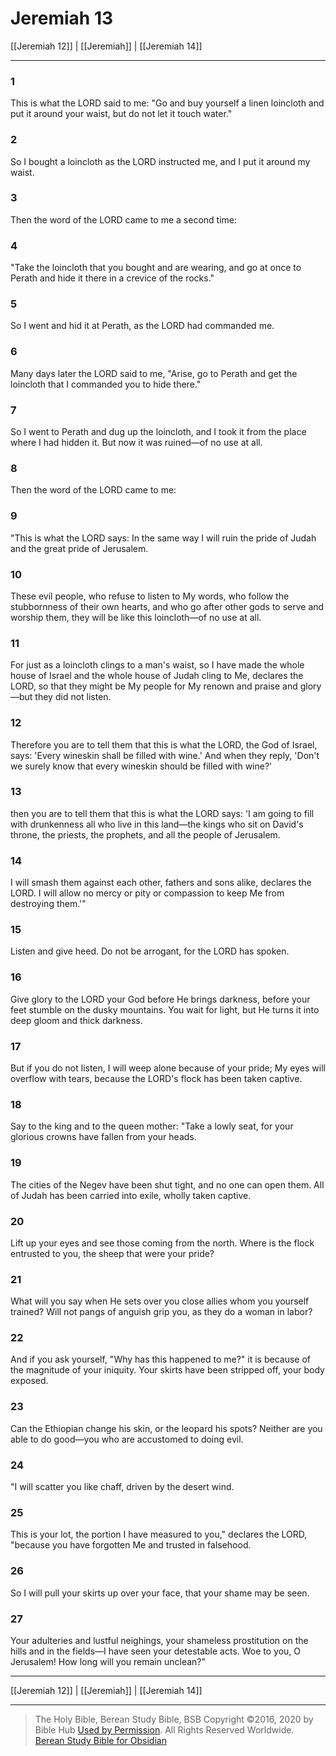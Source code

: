# Jeremiah 13

[[Jeremiah 12]] | [[Jeremiah]] | [[Jeremiah 14]]

---

### 1
This is what the LORD said to me: "Go and buy yourself a linen loincloth and put it around your waist, but do not let it touch water."

### 2
So I bought a loincloth as the LORD instructed me, and I put it around my waist.

### 3
Then the word of the LORD came to me a second time:

### 4
"Take the loincloth that you bought and are wearing, and go at once to Perath and hide it there in a crevice of the rocks."

### 5
So I went and hid it at Perath, as the LORD had commanded me.

### 6
Many days later the LORD said to me, "Arise, go to Perath and get the loincloth that I commanded you to hide there."

### 7
So I went to Perath and dug up the loincloth, and I took it from the place where I had hidden it. But now it was ruined—of no use at all.

### 8
Then the word of the LORD came to me:

### 9
"This is what the LORD says: In the same way I will ruin the pride of Judah and the great pride of Jerusalem.

### 10
These evil people, who refuse to listen to My words, who follow the stubbornness of their own hearts, and who go after other gods to serve and worship them, they will be like this loincloth—of no use at all.

### 11
For just as a loincloth clings to a man's waist, so I have made the whole house of Israel and the whole house of Judah cling to Me, declares the LORD, so that they might be My people for My renown and praise and glory—but they did not listen.

### 12
Therefore you are to tell them that this is what the LORD, the God of Israel, says: 'Every wineskin shall be filled with wine.' And when they reply, 'Don't we surely know that every wineskin should be filled with wine?'

### 13
then you are to tell them that this is what the LORD says: 'I am going to fill with drunkenness all who live in this land—the kings who sit on David's throne, the priests, the prophets, and all the people of Jerusalem.

### 14
I will smash them against each other, fathers and sons alike, declares the LORD. I will allow no mercy or pity or compassion to keep Me from destroying them.'"

### 15
Listen and give heed. Do not be arrogant, for the LORD has spoken.

### 16
Give glory to the LORD your God before He brings darkness, before your feet stumble on the dusky mountains. You wait for light, but He turns it into deep gloom and thick darkness.

### 17
But if you do not listen, I will weep alone because of your pride; My eyes will overflow with tears, because the LORD's flock has been taken captive.

### 18
Say to the king and to the queen mother: "Take a lowly seat, for your glorious crowns have fallen from your heads.

### 19
The cities of the Negev have been shut tight, and no one can open them. All of Judah has been carried into exile, wholly taken captive.

### 20
Lift up your eyes and see those coming from the north. Where is the flock entrusted to you, the sheep that were your pride?

### 21
What will you say when He sets over you close allies whom you yourself trained? Will not pangs of anguish grip you, as they do a woman in labor?

### 22
And if you ask yourself, "Why has this happened to me?" it is because of the magnitude of your iniquity. Your skirts have been stripped off, your body exposed.

### 23
Can the Ethiopian change his skin, or the leopard his spots? Neither are you able to do good—you who are accustomed to doing evil.

### 24
"I will scatter you like chaff, driven by the desert wind.

### 25
This is your lot, the portion I have measured to you," declares the LORD, "because you have forgotten Me and trusted in falsehood.

### 26
So I will pull your skirts up over your face, that your shame may be seen.

### 27
Your adulteries and lustful neighings, your shameless prostitution on the hills and in the fields—I have seen your detestable acts. Woe to you, O Jerusalem! How long will you remain unclean?"

---

[[Jeremiah 12]] | [[Jeremiah]] | [[Jeremiah 14]]

---

> The Holy Bible, Berean Study Bible, BSB
> Copyright &copy;2016, 2020 by Bible Hub
> [Used by Permission](https://berean.bible/terms.htm). All Rights Reserved Worldwide.
> [Berean Study Bible for Obsidian](https://github.com/gapmiss/berean-study-bible-for-obsidian)</small>

